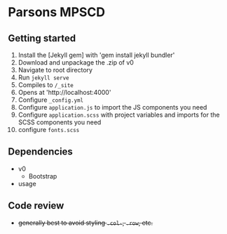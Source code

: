 # Parsons MPSCD


## Getting started
1. Install the [Jekyll gem] with 'gem install jekyll bundler'
2. Download and unpackage the .zip of v0
3. Navigate to root directory
4. Run `jekyll serve`
5. Compiles to `/_site`
6. Opens at 'http://localhost:4000'
6. Configure `_config.yml`
7. Configure `application.js` to import the JS components you need
8. Configure `application.scss` with project variables and imports for the SCSS components you need
9. configure `fonts.scss`

## Dependencies
- v0
  - Bootstrap
- usage


## Code review
+ ~~generally best to avoid styling `.col-`, `.row`, etc.~~
